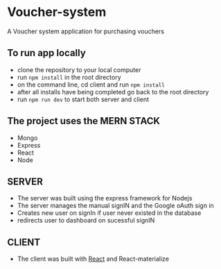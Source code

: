 # Voucher-system
A Voucher system application for purchasing vouchers

## To run app locally 
- clone the repository to your local computer
- run ```npm install``` in the root directory 
- on the command line, cd client and run ```npm install```
- after all installs have being completed go back to the root directory 
- run ```npm run dev``` to start both server and client 

## The project uses the **MERN STACK** 
- Mongo 
- Express
- React
- Node

## SERVER
  - The server was built using the express framework for Nodejs
  - The server manages the manual signIN and the Google oAuth sign in
  - Creates new user on signIn if user never existed in the database
  - redirects user to dashboard on sucessful signIN

## CLIENT
  - The client was built with [React](https://reactjs.org) and React-materialize